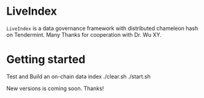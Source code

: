# LiveIndex
`LiveIndex` is a data governance framework with distributed chameleon hash on Tendermint. Many Thanks for cooperation with Dr. Wu XY.

# Getting started
Test and Build an on-chain data index 
./clear.sh
./start.sh

New versions is coming soon. Thanks! 
